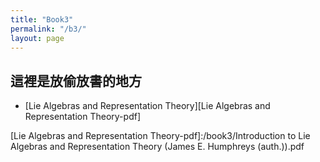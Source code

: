 ```yaml
---
title: "Book3"
permalink: "/b3/"
layout: page
---
```


## 這裡是放偷放書的地方

+  [Lie Algebras and Representation Theory][Lie Algebras and Representation Theory-pdf]

[Lie Algebras and Representation Theory-pdf]:/book3/Introduction to Lie Algebras and Representation Theory (James E. Humphreys (auth.)).pdf
